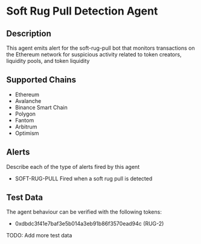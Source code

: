 # Soft Rug Pull Detection Agent

## Description

This agent emits alert for the soft-rug-pull bot that monitors transactions on the Ethereum network for suspicious activity related to token creators, liquidity pools, and token liquidity

## Supported Chains

- Ethereum
- Avalanche
- Binance Smart Chain
- Polygon
- Fantom
- Arbitrum
- Optimism


## Alerts

Describe each of the type of alerts fired by this agent

- SOFT-RUG-PULL
  Fired when a soft rug pull is detected


## Test Data

The agent behaviour can be verified with the following tokens:

- 0xdbdc3f41e7baf3e5b014a3eb91b86f3570ead94c (RUG-2)

TODO: Add more test data